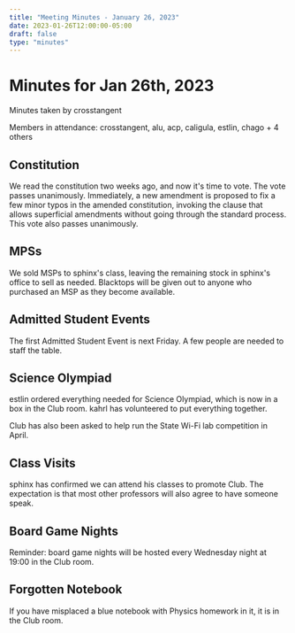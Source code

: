 ```yaml
---
title: "Meeting Minutes - January 26, 2023"
date: 2023-01-26T12:00:00-05:00
draft: false
type: "minutes"
---
```


# Minutes for Jan 26th, 2023

Minutes taken by crosstangent

Members in attendance: crosstangent, alu, acp, caligula, estlin, chago + 4 others

## Constitution

We read the constitution two weeks ago, and now it's time to vote. The vote passes unanimously. Immediately, a new amendment is proposed to fix a few minor typos in the amended constitution, invoking the clause that allows superficial amendments without going through the standard process. This vote also passes unanimously.

## MPSs

We sold MSPs to sphinx's class, leaving the remaining stock in sphinx's office to sell as needed. Blacktops will be given out to anyone who purchased an MSP as they become available.

## Admitted Student Events

The first Admitted Student Event is next Friday. A few people are needed to staff the table.

## Science Olympiad

estlin ordered everything needed for Science Olympiad, which is now in a box in the Club room. kahrl has volunteered to put everything together.

Club has also been asked to help run the State Wi-Fi lab competition in April.

## Class Visits

sphinx has confirmed we can attend his classes to promote Club. The expectation is that most other professors will also agree to have someone speak.

## Board Game Nights

Reminder: board game nights will be hosted every Wednesday night at 19:00 in the Club room.

## Forgotten Notebook

If you have misplaced a blue notebook with Physics homework in it, it is in the Club room.